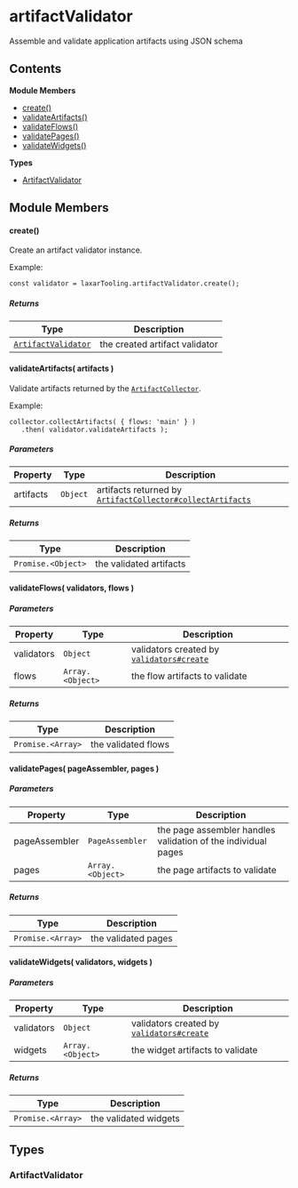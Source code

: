 
# <a id="artifactValidator"></a>artifactValidator

Assemble and validate application artifacts using JSON schema

## Contents

**Module Members**

- [create()](#create)
- [validateArtifacts()](#validateArtifacts)
- [validateFlows()](#validateFlows)
- [validatePages()](#validatePages)
- [validateWidgets()](#validateWidgets)

**Types**

- [ArtifactValidator](#ArtifactValidator)

## Module Members

#### <a id="create"></a>create()

Create an artifact validator instance.

Example:

    const validator = laxarTooling.artifactValidator.create();

##### Returns

| Type | Description |
| ---- | ----------- |
| [`ArtifactValidator`](#ArtifactValidator) |  the created artifact validator |

#### <a id="validateArtifacts"></a>validateArtifacts( artifacts )

Validate artifacts returned by the [`ArtifactCollector`](artifact_collector.md).

Example:

    collector.collectArtifacts( { flows: 'main' } )
       .then( validator.validateArtifacts );

##### Parameters

| Property | Type | Description |
| -------- | ---- | ----------- |
| artifacts | `Object` |  artifacts returned by [`ArtifactCollector#collectArtifacts`](artifact_collector.md#collectArtifacts) |

##### Returns

| Type | Description |
| ---- | ----------- |
| `Promise.<Object>` |  the validated artifacts |

#### <a id="validateFlows"></a>validateFlows( validators, flows )

##### Parameters

| Property | Type | Description |
| -------- | ---- | ----------- |
| validators | `Object` |  validators created by [`validators#create`](validators.md#create) |
| flows | `Array.<Object>` |  the flow artifacts to validate |

##### Returns

| Type | Description |
| ---- | ----------- |
| `Promise.<Array>` |  the validated flows |

#### <a id="validatePages"></a>validatePages( pageAssembler, pages )

##### Parameters

| Property | Type | Description |
| -------- | ---- | ----------- |
| pageAssembler | `PageAssembler` |  the page assembler handles validation of the individual pages |
| pages | `Array.<Object>` |  the page artifacts to validate |

##### Returns

| Type | Description |
| ---- | ----------- |
| `Promise.<Array>` |  the validated pages |

#### <a id="validateWidgets"></a>validateWidgets( validators, widgets )

##### Parameters

| Property | Type | Description |
| -------- | ---- | ----------- |
| validators | `Object` |  validators created by [`validators#create`](validators.md#create) |
| widgets | `Array.<Object>` |  the widget artifacts to validate |

##### Returns

| Type | Description |
| ---- | ----------- |
| `Promise.<Array>` |  the validated widgets |

## Types

### <a id="ArtifactValidator"></a>ArtifactValidator
